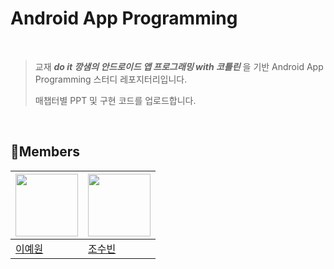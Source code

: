 # Android App Programming

<br>

> 교재 ***do it 깡샘의 안드로이드 앱 프로그래밍 with 코틀린*** 을 기반 Android App Programming 스터디 레포지터리입니다.
> 
> 매챕터별 PPT 및 구현 코드를 업로드합니다.

<br>

## 🐴Members

|<img src='https://avatars.githubusercontent.com/u/126854237?v=4' height=100 width=100px></img>|<img src='https://avatars.githubusercontent.com/u/86002769?v=4' height=100 width=100px></img>|
| --- | --- |
| [이예원](https://github.com/aeongaewon) | [조수빈](https://github.com/subinsom) |
